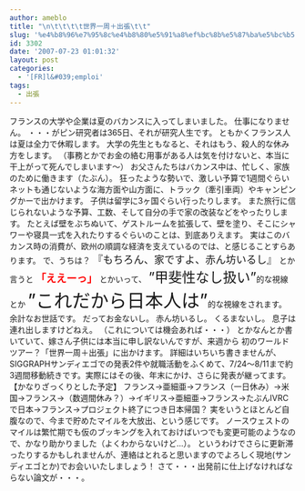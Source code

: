 ```yaml
---
author: ameblo
title: "\n\t\t\t\t世界一周＋出張\t\t"
slug: '%e4%b8%96%e7%95%8c%e4%b8%80%e5%91%a8%ef%bc%8b%e5%87%ba%e5%bc%b5'
id: 3302
date: '2007-07-23 01:01:32'
layout: post
categories:
  - '[FR]l&#039;emploi'
tags:
  - 出張
---
```


フランスの大学や企業は夏のバカンスに入ってしまいました。 仕事になりません。 ・・・がピン研究者は365日、それが研究人生です。 ともかくフランス人は夏は全力で休暇します。 大学の先生ともなると、それはもう、殺人的な休み方をします。 （事務とかでお金の絡む用事がある人は気を付けないと、本当に干上がって死んでしまいます～） お父さんたちはバカンス中は、忙しく、家族のために働きます（たぶん）。 狂ったような勢いで、激しい予算で1週間ぐらいネットも通じないような海方面や山方面に、トラック（牽引車両）やキャンピングかーで出かけます。 子供は留学に3ヶ国ぐらい行ったりします。 また旅行に信じられないような予算、工数、そして自分の手で家の改装などをやったりします。 たとえば壁をぶちぬいて、ゲストルームを拡張して、壁を塗り、そこにシャワーや寝具一式を入れたりするぐらいのことは、到底ありえます。 実はこのバカンス時の消費が、欧州の順調な経済を支えているのでは、と感じることすらあります。 で、うちは？ <font size="4">『もちろん、家ですよ、赤ん坊いるし』</font> とか言うと <font color="#ff0000" size="4">**「ええーっ」**</font> とかいって、 <font size="5">”甲斐性なし扱い”</font>的な視線 とか <font size="6">”これだから日本人は”</font>的な視線をされます。 余計なお世話です。 だってお金ないし。 赤ん坊いるし。 くるまないし。 息子は連れ出しますけどねえ。 （これについては機会あれば・・・） とかなんとか書いていて、嫁さん子供には本当に申し訳ないんですが、来週から 初のワールドツアー？「世界一周＋出張」に出かけます。 詳細はいちいち書きませんが、SIGGRAPHサンディエゴでの発表2件や就職活動をふくめて、7/24～8/11まで約3週間移動続きです。実際にはその後、年末にかけ、さらに発表が継ってます。 【かなりざっくりとした予定】 フランス→亜細亜→フランス（一日休み）→米国→フランス→（数週間休み？）→イギリス→亜細亜→フランス→たぶんIVRCで日本→フランス→プロジェクト終了につき日本帰国？ 実をいうとほとんど自腹なので、今まで貯めたマイルを大放出、という感じです。 ノースウェストのマイルは繁忙期でも仮のブッキングを入れておけばいつでも変更可能のようなので、かなり助かりました（よくわからないけど...）。 というわけでさらに更新滞ったりするかもしれませんが、連絡はとれると思いますのでよろしく現地(サンディエゴとか)でお会いいたしましょう！ さて・・・出発前に仕上げなければならない論文が・・・。